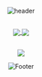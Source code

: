 <div align="center">

![header](https://capsule-render.vercel.app/api?type=waving&color=gradient&height=250&width=180%&section=header&text=Hi,%20%20%20I'm%20Sulhwa%20Choi%20🥰&animation=twinkling&fontSize=55)

<br>

<a href="https://github.com/anuraghazra/github-readme-stats">
  <img align="center" src="https://github-readme-stats.vercel.app/api/pin/?username=anuraghazra&repo=github-readme-stats" />
</a>
<a href="https://github.com/anuraghazra/convoychat">
  <img align="center" src="https://github-readme-stats.vercel.app/api/pin/?username=anuraghazra&repo=convoychat" />
</a>

<br>
  
<br>

  <a href="https://hits.seeyoufarm.com"><img src="https://hits.seeyoufarm.com/api/count/incr/badge.svg?url=https%3A%2F%2Fgithub.com%2FSulhwaChoi&count_bg=%23F1E2FB&title_bg=%23DAE7FD&icon=github.svg&icon_color=%23FFFFFF&title=hits&edge_flat=false"/></a>


![Footer](https://capsule-render.vercel.app/api?type=waving&color=gradient&height=250&width=180%&section=footer)


</div>
